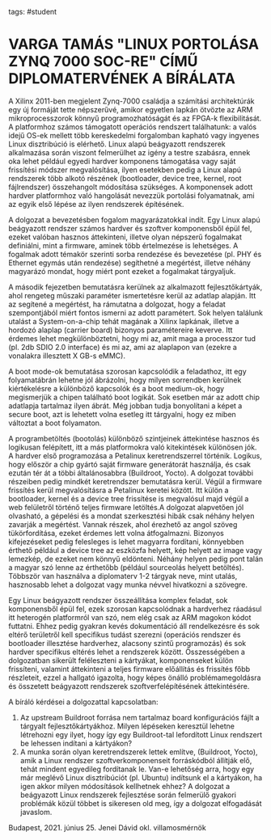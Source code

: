 tags: #student

VARGA TAMÁS "LINUX PORTOLÁSA ZYNQ 7000 SOC-RE" CÍMŰ DIPLOMATERVÉNEK A BÍRÁLATA
==============================================================================

A Xilinx 2011-ben megjelent Zynq-7000 családja a számítási architektúrák
egy új formáját tette népszerűvé, amikor egyetlen lapkán ötvözte az ARM
mikroprocesszorok könnyű programozhatóságát és az FPGA-k flexibilitását.
A platformhoz számos támogatott operációs rendszert találhatunk: a valós
idejű OS-ek mellett több kereskedelmi forgalomban kapható vagy ingyenes
Linux disztribúció is elérhető. Linux alapú beágyazott rendszerek
alkalmazása során viszont felmerülhet az igény a testre szabásra, ennek
oka lehet például egyedi hardver komponens támogatása vagy saját
frissítési módszer megvalósítása, ilyen esetekben pedig a Linux alapú
rendszerek több alkotó részének (bootloader, device tree, kernel, root
fájlrendszer) összehangolt módosítása szükséges. A komponensek adott
hardver platformhoz való hangolását nevezzük portolási folyamatnak, ami
az egyik első lépése az ilyen rendszerek építésének.

A dolgozat a bevezetésben fogalom magyarázatokkal indít. Egy Linux alapú
beágyazott rendszer számos hardver és szoftver komponensből épül fel,
ezeket valóban hasznos áttekinteni, illetve olyan népszerű fogalmakat
definiálni, mint a firmware, aminek több értelmezése is lehetséges. A
fogalmak adott témakör szerinti sorba rendezése és bevezetése (pl. PHY
és Ethernet egymás után rendezése) segíthetné a megértést, illetve
néhány magyarázó mondat, hogy miért pont ezeket a fogalmakat tárgyaljuk.

A második fejezetben bemutatásra kerülnek az alkalmazott
fejlesztőkártyák, ahol rengeteg műszaki paraméter ismertetésre kerül az
adatlap alapján. Itt az segítené a megértést, ha rámutatna a dolgozat,
hogy a feladat szempontjából miért fontos ismerni az adott paramétert.
Sok helyen találunk utalást a System-on-a-chip tehát magának a Xilinx
lapkának, illetve a hordozó alaplap (carrier board) bizonyos
paramétereire keverve. Itt érdemes lehet megkülönböztetni, hogy mi az,
amit maga a processzor tud (pl. 2db SDIO 2.0 interface) és mi az, ami az
alaplapon van (ezekre a vonalakra illesztett X GB-s eMMC).

A boot mode-ok bemutatása szorosan kapcsolódik a feladathoz, itt egy
folyamatábrán lehetne jól ábrázolni, hogy milyen sorrendben kerülnek
kiértékelésre a különböző kapcsolók és a boot medium-ok, hogy
megismerjük a chipen található boot logikát. Sok esetben már az adott
chip adatlapja tartalmaz ilyen ábrát. Még jobban tudja bonyolítani a
képet a secure boot, azt is lehetett volna esetleg itt tárgyalni, hogy
ez miben változtat a boot folyamaton.

A programbetöltés (bootolás) különböző szintjeinek áttekintése hasznos
és logikusan felépített, itt a más platformokra való kitekintések
különösen jók. A hardver első programozása a Petalinux keretrendszerrel
történik. Logikus, hogy először a chip gyártó saját firmware generátorát
használja, és csak ezután tér át a többi általánosabbra (Buildroot,
Yocto). A dolgozat további részeiben pedig mindkét keretrendszer
bemutatásra kerül. Végül a firmware frissítés kerül megvalósításra a
Petalinux keretei között. Itt külön a bootloader, kernel és a device
tree frissítése is megvalósul majd végül a web felületről történő teljes
firmware letöltés.A dolgozat alapvetően jól olvasható, a gépelési és a
mondat szerkesztési hibák csak néhány helyen zavarják a megértést.
Vannak részek, ahol érezhető az angol szöveg tükörfordítása, ezeket
érdemes lett volna átfogalmazni. Bizonyos kifejezéseket pedig felesleges
is lehet magyarra fordítani, könnyebben érthető például a device tree az
eszközfa helyett, kép helyett az image vagy lemezkép, de ezeket nem
könnyű eldönteni. Néhány helyen pedig pont talán a magyar szó lenne az
érthetőbb (például sourceolás helyett betöltés). Többször van használva
a diplomaterv 1-2 tárgyak neve, mint utalás, hasznosabb lehet a dolgozat
vagy munka névvel hivatkozni a szövegre.

Egy Linux beágyazott rendszer összeállítása komplex feladat, sok
komponensből épül fel, ezek szorosan kapcsolódnak a hardverhez ráadásul
itt heterogén platformról van szó, nem elég csak az ARM magokon kódot
futtatni. Ehhez pedig gyakran kevés dokumentáció áll rendelkezésre és
sok eltérő területről kell specifikus tudást szerezni (operációs
rendszer és bootloader illesztése hardverhez, alacsony szintű
programozás) és sok hardver specifikus eltérés lehet a rendszerek
között. Összességében a dolgozatban sikerült feléleszteni a kártyákat,
komponenseket külön frissíteni, valamint áttekinteni a teljes firmware
előállítás és frissítés főbb részleteit, ezzel a hallgató igazolta, hogy
képes önálló problémamegoldásra és összetett beágyazott rendszerek
szoftverfelépítésének áttekintésére.

A bíráló kérdései a dolgozattal kapcsolatban:

1.  Az upstream Buildroot forrása nem tartalmaz board konfigurációs
    fájlt a tárgyalt fejlesztőkártyákhoz. Milyen lépéseken keresztül
    lehetne létrehozni egy ilyet, hogy így egy Buildroot-tal lefordított
    Linux rendszert be lehessen indítani a kártyákon?
2.  A munka során olyan keretrendszerek lettek említve, (Buildroot,
    Yocto), amik a Linux rendszer szoftverkomponenseit forráskódból
    állítják elő, tehát mindent egyedileg fordítanak le. Van-e lehetőség
    arra, hogy egy már meglévő Linux disztribúciót (pl. Ubuntu)
    indítsunk el a kártyákon, ha igen akkor milyen módosítások
    kellhetnek ehhez? A dolgozat a beágyazott Linux rendszerek
    fejlesztése során felmerülő gyakori problémák közül többet is
    sikeresen old meg, így a dolgozat elfogadását javaslom.

Budapest, 2021. június 25. Jenei Dávid okl. villamosmérnök
